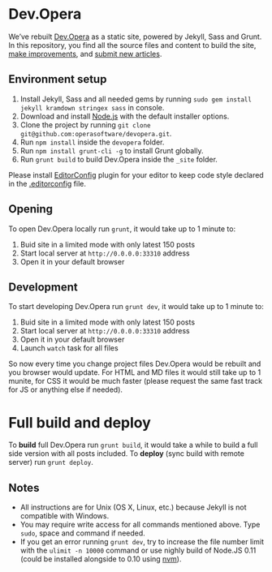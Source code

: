 # Dev.Opera

We’ve rebuilt [Dev.Opera](http://dev.opera.com/) as a static site, powered by Jekyll, Sass and Grunt. In this repository, you find all the source files and content to build the site, [make improvements](CONTRIBUTING.md#code-improvements), and [submit new articles](CONTRIBUTING.md#article-suggestions--contributions).

## Environment setup

1. Install Jekyll, Sass and all needed gems by running `sudo gem install jekyll kramdown stringex sass` in console.
2. Download and install [Node.js](http://nodejs.org) with the default installer options.
3. Clone the project by running `git clone git@github.com:operasoftware/devopera.git`.
4. Run `npm install` inside the `devopera` folder.
5. Run `npm install grunt-cli -g` to install Grunt globally.
6. Run `grunt build` to build Dev.Opera inside the `_site` folder.

Please install [EditorConfig](http://editorconfig.org/#download) plugin for your editor to keep code style declared in the [.editorconfig](.editorconfig) file.

## Opening

To open Dev.Opera locally run `grunt`, it would take up to 1 minute to:

1. Buid site in a limited mode with only latest 150 posts
2. Start local server at `http://0.0.0.0:33310` address
3. Open it in your default browser

## Development

To start developing Dev.Opera run `grunt dev`, it would take up to 1 minute to:

1. Buid site in a limited mode with only latest 150 posts
2. Start local server at `http://0.0.0.0:33310` address
3. Open it in your default browser
4. Launch `watch` task for all files

So now every time you change project files Dev.Opera would be rebuilt and you browser would update. For HTML and MD files it would still take up to 1 munite, for CSS it would be much faster (please request the same fast track for JS or anything else if needed).

# Full build and deploy

To **build** full Dev.Opera run `grunt build`, it would take a while to build a full side version with all posts included. To **deploy** (sync build with remote server) run `grunt deploy`.

## Notes

- All instructions are for Unix (OS X, Linux, etc.) because Jekyll is not compatible with Windows.
- You may require write access for all commands mentioned above. Type `sudo`, space and command if needed.
- If you get an error running `grunt dev`, try to increase the file number limit with the `ulimit -n 10000` command or use nighly build of Node.JS 0.11 (could be installed alongside to 0.10 using [nvm](https://github.com/creationix/nvm)).
